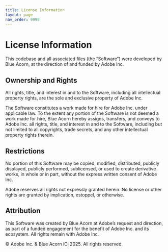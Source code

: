 ```yaml
---
title: License Information 
layout: page
nav_order: 9999
---
```


# License Information

This codebase and all associated files (the “Software”) were developed by Blue Acorn, at the direction of and funded by Adobe Inc.

## Ownership and Rights

All rights, title, and interest in and to the Software, including all intellectual property rights, are the sole and exclusive property of Adobe Inc.

The Software constitutes a work made for hire for Adobe Inc. under applicable law. To the extent any portion of the Software is not deemed a work made for hire, Blue Acorn hereby assigns, transfers, and conveys to Adobe Inc. all rights, title, and interest in and to the Software, including but not limited to all copyrights, trade secrets, and any other intellectual property rights therein.

## Restrictions

No portion of this Software may be copied, modified, distributed, publicly displayed, publicly performed, sublicensed, or used to create derivative works, in whole or in part, without the express written consent of Adobe Inc.

Adobe reserves all rights not expressly granted herein. No license or other rights are granted by implication, estoppel, or otherwise.

## Attribution

This Software was created by Blue Acorn at Adobe’s request and direction, as part of a funded engagement for the benefit of Adobe Inc. and its ecosystem. All rights remain with Adobe Inc.

© Adobe Inc. & Blue Acorn iCi 2025. All rights reserved.
